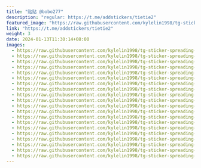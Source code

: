 ```yaml
---
title: "贴贴 @bobo277"
description: "regular: https://t.me/addstickers/tietie2"
featured_image: "https://raw.githubusercontent.com/kylelin1998/tg-sticker-spreading-worldwide-images/main/img/3ece4c53-faaf-4a5b-9c0e-4e30c9f4d5a6.jpg"
link: "https://t.me/addstickers/tietie2"
weight: 3
date: 2024-01-13T11:30:14+08:00
images:
  - https://raw.githubusercontent.com/kylelin1998/tg-sticker-spreading-worldwide-images/main/img/3ece4c53-faaf-4a5b-9c0e-4e30c9f4d5a6.jpg
  - https://raw.githubusercontent.com/kylelin1998/tg-sticker-spreading-worldwide-images/main/img/4de1d1f2-0295-47b3-9be3-015436ede722.jpg
  - https://raw.githubusercontent.com/kylelin1998/tg-sticker-spreading-worldwide-images/main/img/6631050e-24c5-4efd-8815-78c9311309a8.jpg
  - https://raw.githubusercontent.com/kylelin1998/tg-sticker-spreading-worldwide-images/main/img/b82430f1-5d17-47bf-8f5f-724bc07542e5.jpg
  - https://raw.githubusercontent.com/kylelin1998/tg-sticker-spreading-worldwide-images/main/img/18c8b840-0471-4c1f-a560-885df4d5ac52.jpg
  - https://raw.githubusercontent.com/kylelin1998/tg-sticker-spreading-worldwide-images/main/img/a03d5758-5211-4c66-b7db-4743f734112f.jpg
  - https://raw.githubusercontent.com/kylelin1998/tg-sticker-spreading-worldwide-images/main/img/c8485592-cec3-43ae-9903-314e5e07d9fc.jpg
  - https://raw.githubusercontent.com/kylelin1998/tg-sticker-spreading-worldwide-images/main/img/943401fc-2323-4163-b6dc-bea862013c23.jpg
  - https://raw.githubusercontent.com/kylelin1998/tg-sticker-spreading-worldwide-images/main/img/948fa1fa-7faf-4e31-97ea-890e5a424c9a.jpg
  - https://raw.githubusercontent.com/kylelin1998/tg-sticker-spreading-worldwide-images/main/img/86b85c4e-9ada-4610-81da-3b4297510422.jpg
  - https://raw.githubusercontent.com/kylelin1998/tg-sticker-spreading-worldwide-images/main/img/84db4e55-dc0c-4af9-a247-ea7ad012c342.jpg
  - https://raw.githubusercontent.com/kylelin1998/tg-sticker-spreading-worldwide-images/main/img/44c9a314-18e7-4cee-a2c4-947aef61d492.jpg
  - https://raw.githubusercontent.com/kylelin1998/tg-sticker-spreading-worldwide-images/main/img/369c28f0-2b46-4482-a664-4e8a37675ab9.jpg
  - https://raw.githubusercontent.com/kylelin1998/tg-sticker-spreading-worldwide-images/main/img/98b2a96b-7dc0-40a0-a5d4-ebb33ea0d6c1.jpg
  - https://raw.githubusercontent.com/kylelin1998/tg-sticker-spreading-worldwide-images/main/img/cdbefd9d-08e7-44d5-b052-f8a8030763a4.jpg
  - https://raw.githubusercontent.com/kylelin1998/tg-sticker-spreading-worldwide-images/main/img/b85a27b0-c7fc-4026-b1d5-f63d1de74e75.jpg
  - https://raw.githubusercontent.com/kylelin1998/tg-sticker-spreading-worldwide-images/main/img/b1b9cad8-4b02-4ab0-bfe5-c078c237ff07.jpg
  - https://raw.githubusercontent.com/kylelin1998/tg-sticker-spreading-worldwide-images/main/img/5a7aa162-9c5c-4f11-a9a8-317410ed076e.jpg
  - https://raw.githubusercontent.com/kylelin1998/tg-sticker-spreading-worldwide-images/main/img/6b135e31-8794-4a1e-9cd2-a9afe7514e22.jpg
  - https://raw.githubusercontent.com/kylelin1998/tg-sticker-spreading-worldwide-images/main/img/e6e5d4fd-e068-437a-bf41-f2c82a90978e.jpg
---
```

